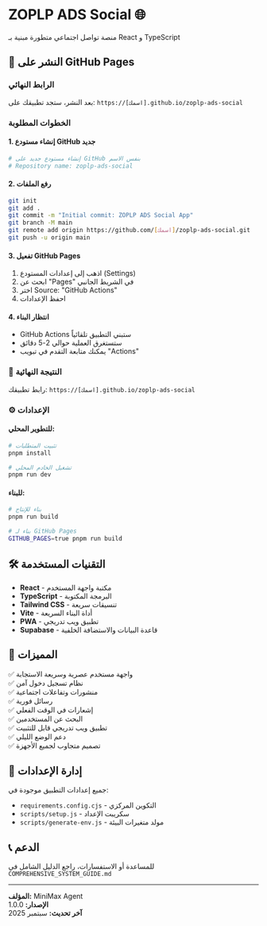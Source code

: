 # ZOPLP ADS Social 🌐

منصة تواصل اجتماعي متطورة مبنية بـ React و TypeScript

## 🚀 النشر على GitHub Pages

### الرابط النهائي
بعد النشر، ستجد تطبيقك على: `https://[اسمك].github.io/zoplp-ads-social`

### الخطوات المطلوبة

#### 1. إنشاء مستودع GitHub جديد
```bash
# إنشاء مستودع جديد على GitHub بنفس الاسم
# Repository name: zoplp-ads-social
```

#### 2. رفع الملفات
```bash
git init
git add .
git commit -m "Initial commit: ZOPLP ADS Social App"
git branch -M main
git remote add origin https://github.com/[اسمك]/zoplp-ads-social.git
git push -u origin main
```

#### 3. تفعيل GitHub Pages
1. اذهب إلى إعدادات المستودع (Settings)
2. ابحث عن "Pages" في الشريط الجانبي
3. اختر Source: "GitHub Actions"
4. احفظ الإعدادات

#### 4. انتظار البناء
- GitHub Actions ستبني التطبيق تلقائياً
- ستستغرق العملية حوالي 2-5 دقائق
- يمكنك متابعة التقدم في تبويب "Actions"

### 🎯 النتيجة النهائية
رابط تطبيقك: `https://[اسمك].github.io/zoplp-ads-social`

### ⚙️ الإعدادات

#### للتطوير المحلي:
```bash
# تثبيت المتطلبات
pnpm install

# تشغيل الخادم المحلي
pnpm run dev
```

#### للبناء:
```bash
# بناء للإنتاج
pnpm run build

# بناء لـ GitHub Pages
GITHUB_PAGES=true pnpm run build
```

## 🛠️ التقنيات المستخدمة

- **React** - مكتبة واجهة المستخدم
- **TypeScript** - البرمجة المكتوبة
- **Tailwind CSS** - تنسيقات سريعة
- **Vite** - أداة البناء السريعة
- **PWA** - تطبيق ويب تدريجي
- **Supabase** - قاعدة البيانات والاستضافة الخلفية

## 📱 المميزات

✅ واجهة مستخدم عصرية وسريعة الاستجابة  
✅ نظام تسجيل دخول آمن  
✅ منشورات وتفاعلات اجتماعية  
✅ رسائل فورية  
✅ إشعارات في الوقت الفعلي  
✅ البحث عن المستخدمين  
✅ تطبيق ويب تدريجي قابل للتثبيت  
✅ دعم الوضع الليلي  
✅ تصميم متجاوب لجميع الأجهزة  

## 🔧 إدارة الإعدادات

جميع إعدادات التطبيق موجودة في:
- `requirements.config.cjs` - التكوين المركزي
- `scripts/setup.js` - سكريبت الإعداد
- `scripts/generate-env.js` - مولد متغيرات البيئة

## 📞 الدعم

للمساعدة أو الاستفسارات، راجع الدليل الشامل في `COMPREHENSIVE_SYSTEM_GUIDE.md`

---

**المؤلف:** MiniMax Agent  
**الإصدار:** 1.0.0  
**آخر تحديث:** سبتمبر 2025
